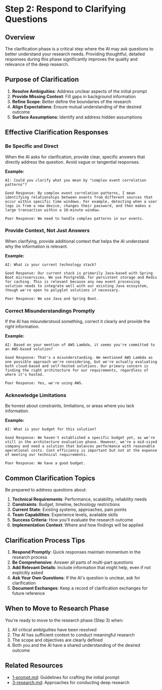 # Step 2: Respond to Clarifying Questions

## Overview

The clarification phase is a critical step where the AI may ask questions to better understand your research needs. Providing thoughtful, detailed responses during this phase significantly improves the quality and relevance of the deep research.

## Purpose of Clarification


1. **Resolve Ambiguities**: Address unclear aspects of the initial prompt
2. **Provide Missing Context**: Fill gaps in background information
3. **Refine Scope**: Better define the boundaries of the research
4. **Align Expectations**: Ensure mutual understanding of the desired outcome
5. **Surface Assumptions**: Identify and address hidden assumptions

## Effective Clarification Responses

### Be Specific and Direct

When the AI asks for clarification, provide clear, specific answers that directly address the question. Avoid vague or tangential responses.

**Example:**

```
AI: Could you clarify what you mean by "complex event correlation patterns"?

Good Response: By complex event correlation patterns, I mean identifying relationships between events from different sources that occur within specific time windows. For example, detecting when a user logs in from a new device, changes their password, and then makes a large transaction within a 10-minute window.

Poor Response: We need to handle complex patterns in our events.
```

### Provide Context, Not Just Answers

When clarifying, provide additional context that helps the AI understand why the information is relevant.

**Example:**

```
AI: What is your current technology stack?

Good Response: Our current stack is primarily Java-based with Spring Boot microservices. We use PostgreSQL for persistent storage and Redis for caching. This is relevant because any new event processing solution needs to integrate well with our existing Java ecosystem, though we're open to polyglot solutions if necessary.

Poor Response: We use Java and Spring Boot.
```

### Correct Misunderstandings Promptly

If the AI has misunderstood something, correct it clearly and provide the right information.

**Example:**

```
AI: Based on your mention of AWS Lambda, it seems you're committed to an AWS-based solution?

Good Response: That's a misunderstanding. We mentioned AWS Lambda as one possible approach we're considering, but we're actually evaluating both cloud-based and self-hosted solutions. Our primary concern is finding the right architecture for our requirements, regardless of where it's hosted.

Poor Response: Yes, we're using AWS.
```

### Acknowledge Limitations

Be honest about constraints, limitations, or areas where you lack information.

**Example:**

```
AI: What is your budget for this solution?

Good Response: We haven't established a specific budget yet, as we're still in the architecture evaluation phase. However, we're a mid-sized company and need a solution that balances performance with reasonable operational costs. Cost efficiency is important but not at the expense of meeting our technical requirements.

Poor Response: We have a good budget.
```

## Common Clarification Topics

Be prepared to address questions about:


1. **Technical Requirements**: Performance, scalability, reliability needs
2. **Constraints**: Budget, timeline, technology restrictions
3. **Current State**: Existing systems, approaches, pain points
4. **Team Capabilities**: Experience levels, available skills
5. **Success Criteria**: How you'll evaluate the research outcome
6. **Implementation Context**: Where and how findings will be applied

## Clarification Process Tips


1. **Respond Promptly**: Quick responses maintain momentum in the research process
2. **Be Comprehensive**: Answer all parts of multi-part questions
3. **Add Relevant Details**: Include information that might help, even if not explicitly asked
4. **Ask Your Own Questions**: If the AI's question is unclear, ask for clarification
5. **Document Exchanges**: Keep a record of clarification exchanges for future reference

## When to Move to Research Phase

You're ready to move to the research phase (Step 3) when:


1. All critical ambiguities have been resolved
2. The AI has sufficient context to conduct meaningful research
3. The scope and objectives are clearly defined
4. Both you and the AI have a shared understanding of the desired outcome

## Related Resources

* [1-prompt.md](./1-prompt.md): Guidelines for crafting the initial prompt
* [3-research.md](./3-research.md): Approaches for conducting deep research


